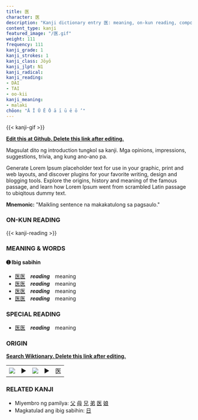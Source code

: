 ```yaml
---
title: 医
character: 医
description: "Kanji dictionary entry 医: meaning, on-kun reading, compounds, origin, related kanji"
content_type: kanji
featured_image: "/医.gif"
weight: 111
frequency: 111
kanji_grade: 1
kanji_strokes: 1
kanji_class: Jōyō
kanji_jlpt: N1
kanji_radical: 
kanji_reading: 
- DAI
- TAI
- oo-kii
kanji_meaning:
- malaki
chōon: "Ā Ī Ū Ē Ō ā ī ū ē ō ’"
---
```

[//]: # (Don't edit the line below. Kanji animated GIF code is automatically generated.)
{{< kanji-gif >}}

[//]: # (Edit below this line.)

**[Edit this at Github. Delete this link after editing.](https://github.com/tim0g/tim/tree/main/content/kanji/医/index.md)**

Magsulat dito ng introduction tungkol sa kanji. Mga opinions, impressions, suggestions, trivia, ang kung ano-ano pa.

Generate Lorem Ipsum placeholder text for use in your graphic, print and web layouts, and discover plugins for your favorite writing, design and blogging tools. Explore the origins, history and meaning of the famous passage, and learn how Lorem Ipsum went from scrambled Latin passage to ubiqitous dummy text.
 
**Mnemonic:** "Maikling sentence na makakatulong sa pagsaulo."

### ON-KUN READING

[//]: # (Don't edit the line below. ON-KUN READING code is automatically generated.)
{{< kanji-reading >}}

### MEANING & WORDS

#### ➊ **Ibig sabihin**
  - [医](../医)[医](../医)　***reading***　meaning
  - [医](../医)[医](../医)　***reading***　meaning
  - [医](../医)[医](../医)　***reading***　meaning
  - [医](../医)[医](../医)　***reading***　meaning

### SPECIAL READING
  - [医](../医)[医](../医)　***reading***　meaning

### ORIGIN

**[Search Wiktionary. Delete this link after editing.](https://wiktionary.org/wiki/医)**
<table class="kanji-table"><tr><td>
<img src="60px-医-bronze.svg.png">
</td><td>▶</td><td>
<img src="60px-医-oracle.svg.png">
</td><td>▶</td>
<td class="kanji-origin">医</td>
</tr></table>

### RELATED KANJI
- Miyembro ng pamilya: [父](../父) [母](../母) [兄](../兄) [弟](../弟) [医](../医) [娘](../娘)
- Magkatulad ang ibig sabihin: [日](../日)
